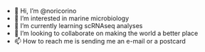 - 👋 Hi, I’m @noricorino
- 👀 I’m interested in marine microbiology
- 🌱 I’m currently learning scRNAseq analyses
- 💞️ I’m looking to collaborate on making the world a better place
- 📫 How to reach me is sending me an e-mail or a postcard

<!---
noricorino/noricorino is a ✨ special ✨ repository because its `README.md` (this file) appears on your GitHub profile.
You can click the Preview link to take a look at your changes.
--->
